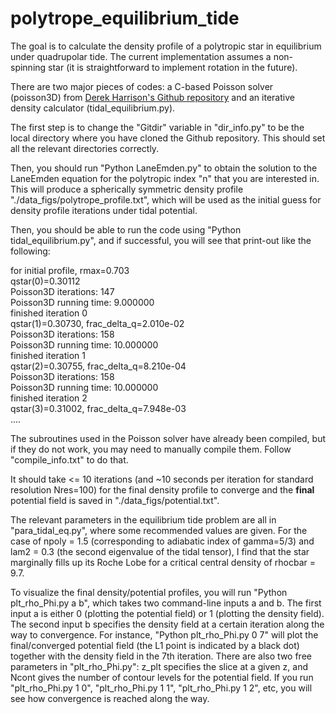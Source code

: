 # polytrope_equilibrium_tide
The goal is to calculate the density profile of a polytropic star in equilibrium under quadrupolar tide. The current implementation assumes a non-spinning star (it is straightforward to implement rotation in the future).

There are two major pieces of codes: a C-based Poisson solver (poisson3D) from [Derek Harrison's Github repository](https://github.com/derekharrison/poisson3D-flex.git) and an iterative density calculator (tidal_equilibrium.py).

The first step is to change the "Gitdir" variable in "dir_info.py" to be the local directory where you have cloned the Github repository. This should set all the relevant directories correctly.

Then, you should run "Python LaneEmden.py" to obtain the solution to the LaneEmden equation for the polytropic index "n" that you are interested in. This will produce a spherically symmetric density profile "./data_figs/polytrope_profile.txt", which will be used as the initial guess for density profile iterations under tidal potential.

Then, you should be able to run the code using "Python tidal_equilibrium.py", and if successful, you will see that print-out like the following:

for initial profile, rmax=0.703<br>
qstar(0)=0.30112<br>
Poisson3D iterations: 147<br>
Poisson3D running time: 9.000000<br>
finished iteration 0<br>
qstar(1)=0.30730, frac_delta_q=2.010e-02<br>
Poisson3D iterations: 158<br>
Poisson3D running time: 10.000000<br>
finished iteration 1<br>
qstar(2)=0.30755, frac_delta_q=8.210e-04<br>
Poisson3D iterations: 158<br>
Poisson3D running time: 10.000000<br>
finished iteration 2<br>
qstar(3)=0.31002, frac_delta_q=7.948e-03<br>
....

The subroutines used in the Poisson solver have already been compiled, but if they do not work, you may need to manually compile them. Follow "compile_info.txt" to do that.

It should take <= 10 iterations (and ~10 seconds per iteration for standard resolution Nres=100) for the final density profile to converge and the **final** potential field is saved in "./data_figs/potential.txt".

The relevant parameters in the equilibrium tide problem are all in "para_tidal_eq.py", where some recommended values are given. For the case of npoly = 1.5 (corresponding to adiabatic index of gamma=5/3) and lam2 = 0.3 (the second eigenvalue of the tidal tensor), I find that the star marginally fills up its Roche Lobe for a critical central density of rhocbar = 9.7.

To visualize the final density/potential profiles, you will run "Python plt_rho_Phi.py a b", which takes two command-line inputs a and b. The first input a is either 0 (plotting the potential field) or 1 (plotting the density field). The second input b specifies the density field at a certain iteration along the way to convergence. For instance, "Python plt_rho_Phi.py 0 7" will plot the final/converged potential field (the L1 point is indicated by a black dot) together with the density field in the 7th iteration. There are also two free parameters in "plt_rho_Phi.py": z_plt specifies the slice at a given z, and Ncont gives the number of contour levels for the potential field. If you run "plt_rho_Phi.py 1 0", "plt_rho_Phi.py 1 1", "plt_rho_Phi.py 1 2", etc, you will see how convergence is reached along the way.
